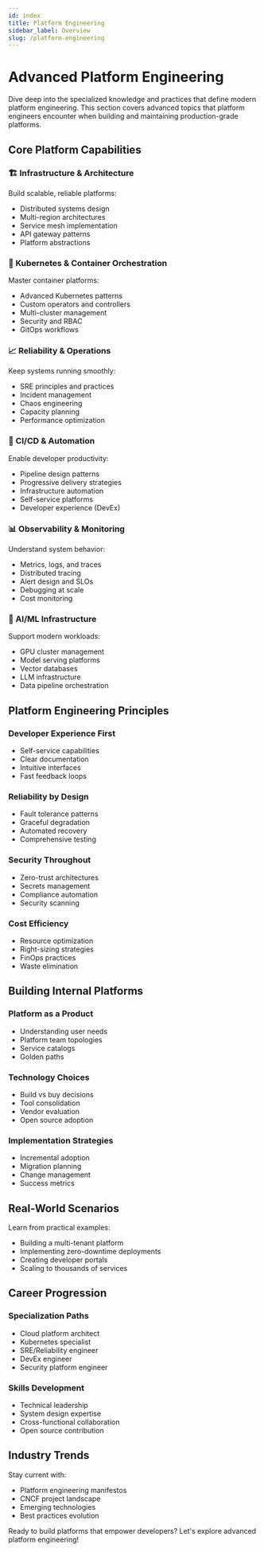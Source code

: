 ```yaml
---
id: index
title: Platform Engineering
sidebar_label: Overview
slug: /platform-engineering
---
```


# Advanced Platform Engineering

<GitHubButtons />
Dive deep into the specialized knowledge and practices that define modern platform engineering. This section covers advanced topics that platform engineers encounter when building and maintaining production-grade platforms.

## Core Platform Capabilities

### 🏗️ Infrastructure & Architecture
Build scalable, reliable platforms:
- Distributed systems design
- Multi-region architectures
- Service mesh implementation
- API gateway patterns
- Platform abstractions

### 🎯 Kubernetes & Container Orchestration
Master container platforms:
- Advanced Kubernetes patterns
- Custom operators and controllers
- Multi-cluster management
- Security and RBAC
- GitOps workflows

### 📈 Reliability & Operations
Keep systems running smoothly:
- SRE principles and practices
- Incident management
- Chaos engineering
- Capacity planning
- Performance optimization

### 🔄 CI/CD & Automation
Enable developer productivity:
- Pipeline design patterns
- Progressive delivery strategies
- Infrastructure automation
- Self-service platforms
- Developer experience (DevEx)

### 📊 Observability & Monitoring
Understand system behavior:
- Metrics, logs, and traces
- Distributed tracing
- Alert design and SLOs
- Debugging at scale
- Cost monitoring

### 🤖 AI/ML Infrastructure
Support modern workloads:
- GPU cluster management
- Model serving platforms
- Vector databases
- LLM infrastructure
- Data pipeline orchestration

## Platform Engineering Principles

### Developer Experience First
- Self-service capabilities
- Clear documentation
- Intuitive interfaces
- Fast feedback loops

### Reliability by Design
- Fault tolerance patterns
- Graceful degradation
- Automated recovery
- Comprehensive testing

### Security Throughout
- Zero-trust architectures
- Secrets management
- Compliance automation
- Security scanning

### Cost Efficiency
- Resource optimization
- Right-sizing strategies
- FinOps practices
- Waste elimination

## Building Internal Platforms

### Platform as a Product
- Understanding user needs
- Platform team topologies
- Service catalogs
- Golden paths

### Technology Choices
- Build vs buy decisions
- Tool consolidation
- Vendor evaluation
- Open source adoption

### Implementation Strategies
- Incremental adoption
- Migration planning
- Change management
- Success metrics

## Real-World Scenarios

Learn from practical examples:
- Building a multi-tenant platform
- Implementing zero-downtime deployments
- Creating developer portals
- Scaling to thousands of services

## Career Progression

### Specialization Paths
- Cloud platform architect
- Kubernetes specialist
- SRE/Reliability engineer
- DevEx engineer
- Security platform engineer

### Skills Development
- Technical leadership
- System design expertise
- Cross-functional collaboration
- Open source contribution

## Industry Trends

Stay current with:
- Platform engineering manifestos
- CNCF project landscape
- Emerging technologies
- Best practices evolution

Ready to build platforms that empower developers? Let's explore advanced platform engineering!